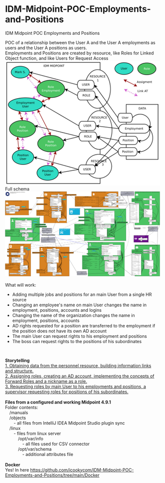 # IDM-Midpoint-POC-Employments-and-Positions
IDM Midpoint POC Employments and Positions<br>

POC of a relationship between the User A and the User A employments as users and the User A positions as users.<br>
Employments and Positions are created by resource, like Roles for Linked Object function, and like Users for Request Access<br>
<img src="https://github.com/icookycom/IDM-Midpoint-POC-Employments-and-Positions/blob/main/manuals/POC%20Midpoint%20IDM%20Employee%20Employment%20Position%20001.jpg" border="0"></img><br>
Full schema
<img src="https://github.com/icookycom/IDM-Midpoint-POC-Employments-and-Positions/blob/main/manuals/POC%20Midpoint%20IDM%20Employee%20Employment%20Position%20Part%203%20022.png" border="0"></img><br>
<br>
What will work:<br>
- Adding multiple jobs and positions for an main User from a single HR source<br>
- Changing an employee's name on main User changes the name in employment, positions, accounts and logins<br>
- Changing the name of the organization changes the name in employment, positions, accounts<br>
- AD rights requested for a position are transferred to the employment if the position does not have its own AD account<br>
- The main User can request rights to his employment and positions<br>
- The boss can request rights to the positions of his subordinates<br>
<br>

<b>Storytelling</b><br>
<a href="https://habr.com/ru/articles/897396/">1. Obtaining data from the personnel resource, building information links and structure.</a><br>
<a href="https://habr.com/ru/articles/904450/">2. Assigning roles, creating an AD account, implementing the concepts of Forward Roles and a nickname as a role.</a><br>
<a href="https://habr.com/ru/articles/906408/">3. Requesting roles by main User to his employments and positions, a supervisor requesting roles for positions of his subordinates.</a><br>
<br>
<b>Files from a configured and working Midpoint 4.9.1</b><br>
Folder contents:<br>
&emsp;/manuals<br>
&emsp;/objects<br>
&emsp;&emsp;- all files from IntelliJ IDEA Midpoint Studio plugin sync<br>
&emsp;/linux<br>
&emsp;&emsp;- files from linux server<br>
&emsp;&emsp;&emsp;/opt/var/info<br>
&emsp;&emsp;&emsp;&emsp;- all files used for CSV connector<br>
&emsp;&emsp;&emsp;/opt/var/schema<br>
&emsp;&emsp;&emsp;&emsp;- additional attributes file<br>
<br>
<b>Docker</b><br>
Yes! In here <a href="https://github.com/icookycom/IDM-Midpoint-POC-Employments-and-Positions/tree/main/Docker">https://github.com/icookycom/IDM-Midpoint-POC-Employments-and-Positions/tree/main/Docker</a>
